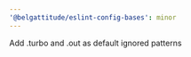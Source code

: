 ```yaml
---
'@belgattitude/eslint-config-bases': minor
---
```


Add .turbo and .out as default ignored patterns
